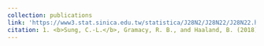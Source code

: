 ```yaml
---
collection: publications
link: 'https://www3.stat.sinica.edu.tw/statistica/J28N2/J28N22/J28N22.html'
citation: 1. <b>Sung, C.-L.</b>, Gramacy, R. B., and Haaland, B. (2018). Exploiting variance reduction potential in local Gaussian process search. <i>Statistica Sinica</i>, 28(2):577-600. 
---
```

